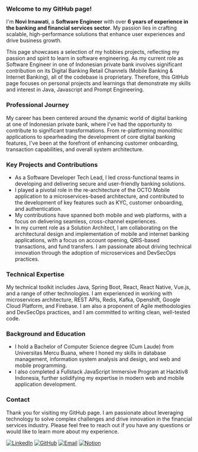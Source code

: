 ### Welcome to my GitHub page!

I'm **Novi Irnawati**, a **Software Engineer** with over **6 years of experience in the banking and financial services sector**. My passion lies in crafting scalable, high-performance solutions that enhance user experiences and drive business growth.

This page showcases a selection of my hobbies projects, reflecting my passion and spirit to learn in software engineering. As my current role as Software Engineer in one of Indonesian private bank involves significant contribution on its Digital Banking Retail Channels (Mobile Banking & Internet Banking), all of the codebase is proprietary. Therefore, this GitHub page focuses on personal projects and learnings that demonstrate my skills and interest in Java, Javascript and Prompt Engineering.

### Professional Journey
My career has been centered around the dynamic world of digital banking at one of Indonesian private bank, where I've had the opportunity to contribute to significant transformations. From re-platforming monolithic applications to spearheading the development of core digital banking features, I've been at the forefront of enhancing customer onboarding, transaction capabilities, and overall system architecture.

### Key Projects and Contributions
- As a Software Developer Tech Lead, I led cross-functional teams in developing and delivering secure and user-friendly banking solutions.
- I played a pivotal role in the re-architecture of the OCTO Mobile application to a microservices-based architecture, and contributed to the development of key features such as KYC, customer onboarding, and authentication.
- My contributions have spanned both mobile and web platforms, with a focus on delivering seamless, cross-channel experiences.
- In my current role as a Solution Architect, I am collaborating on the architectural design and implementation of mobile and internet banking applications, with a focus on account opening, QRIS-based transactions, and fund transfers. I am passionate about driving technical innovation through the adoption of microservices and DevSecOps practices.

### Technical Expertise
My technical toolkit includes Java, Spring Boot, React, React Native, Vue.js, and a range of other technologies. I am experienced in working with microservices architecture, REST APIs, Redis, Kafka, Openshift, Google Cloud Platform, and Firebase. I am also a proponent of Agile methodologies and DevSecOps practices, and I am committed to writing clean, well-tested code.

### Background and Education
- I hold a Bachelor of Computer Science degree (Cum Laude) from Universitas Mercu Buana, where I honed my skills in database management, information system analysis and design, and web and mobile programming.
- I also completed a Fullstack JavaScript Immersive Program at Hacktiv8 Indonesia, further solidifying my expertise in modern web and mobile application development.

### Contact
Thank you for visiting my GitHub page. I am passionate about leveraging technology to solve complex challenges and drive innovation in the financial services industry. Please feel free to reach out if you have any questions or would like to learn more about my experience.

[![LinkedIn](https://img.shields.io/badge/LinkedIn-%230077B5.svg?style=for-the-badge&logo=linkedin&logoColor=white)](https://www.linkedin.com/in/novi-irnawati/details/experience/)
[![GitHub](https://img.shields.io/badge/GitHub-%23121011.svg?style=for-the-badge&logo=github&logoColor=white)](https://github.com/noviirna)
[![Email](https://img.shields.io/badge/Email-novi.irnawati%40gmail.com-000?style=for-the-badge&logo=gmail&logoColor=white)](mailto:novi.irnawati@gmail.com)
[![Notion](https://img.shields.io/badge/Notion-%23000000.svg?style=for-the-badge&logo=notion&logoColor=white)](https://www.notion.so/1f371191df7f8010af12dd8441dc98a7?v=1f371191df7f80ae9c6e000c29ae5bea&pvs=4)
